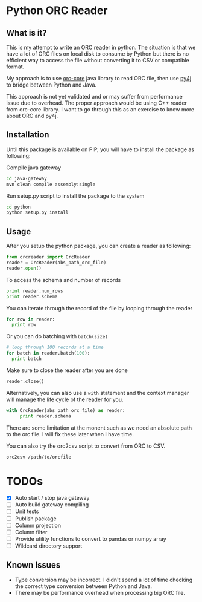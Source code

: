 # Python ORC Reader

## What is it?

This is my attempt to write an ORC reader in python. The situation is that we have a lot of ORC files on local disk to consume by Python but there is no efficient way to access the file without converting it to CSV or compatible format.

My approach is to use [orc-core](https://orc.apache.org/docs/core-java.html) java library to read ORC file, then use
[py4j](https://github.com/bartdag/py4j) to bridge between Python and Java.

This approach is not yet validated and  or may suffer from performance issue due to overhead. The proper approach would be using C++ reader from orc-core library. I want to go through this as an  exercise to know more about ORC and py4j.


## Installation
 
Until this package is available on PIP, you will have to install the package as following:

Compile java gateway

``` bash
cd java-gateway
mvn clean compile assembly:single
```
 
Run setup.py script to install the package to the system

``` bash
cd python
python setup.py install
```

## Usage

After you setup the python package, you can create a reader as following:

``` python
from orcreader import OrcReader
reader = OrcReader(abs_path_orc_file)
reader.open()
```

To access the schema and number of records

``` python
print reader.num_rows
print reader.schema
```

You can iterate through the record of the file by looping through the reader

``` python
for row in reader:
  print row
```

Or you can do batching with `batch(size)`

``` python
# loop through 100 records at a time
for batch in reader.batch(100):
  print batch
```

Make sure to close the reader after you are done

``` python
reader.close() 
```

Alternatively, you can also use a `with` statement and the context manager will manage the life cycle of the reader for you.

``` python
with OrcReader(abs_path_orc_file) as reader:
     print reader.schema
```

There are some limitation at the monent such as we need an absolute path to the orc file. I will fix these later when I have time.

You can also try the orc2csv script to convert from ORC to CSV.

``` bash
orc2csv /path/to/orcfile
```

# TODOs

- [x] Auto start / stop java gateway
- [ ] Auto build gateway compiling
- [ ] Unit tests
- [ ] Publish package
- [ ] Column projection
- [ ] Column filter
- [ ] Provide utility functions to convert to pandas or numpy array
- [ ] Wildcard directory support

## Known Issues

* Type conversion may be incorrect. I didn't spend a lot of time checking the correct type conversion between Python and Java.
* There may be performance overhead when processing big ORC file.

